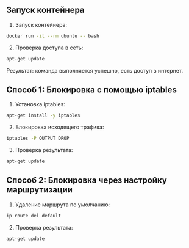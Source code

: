 ## Запуск контейнера
1. Запуск контейнера:
```bash
docker run -it --rm ubuntu -- bash
```

2. Проверка доступа в сеть:
```bash
apt-get update
```
Результат: команда выполняется успешно, есть доступ в интернет.

## Способ 1: Блокировка с помощью iptables

1. Установка iptables:
```bash
apt-get install -y iptables
```

2. Блокировка исходящего трафика:
```bash
iptables -P OUTPUT DROP
```

3. Проверка результата:
```bash
apt-get update
```

## Способ 2: Блокировка через настройку маршрутизации

1. Удаление маршрута по умолчанию:
```bash
ip route del default
```

2. Проверка результата:
```bash
apt-get update
```

